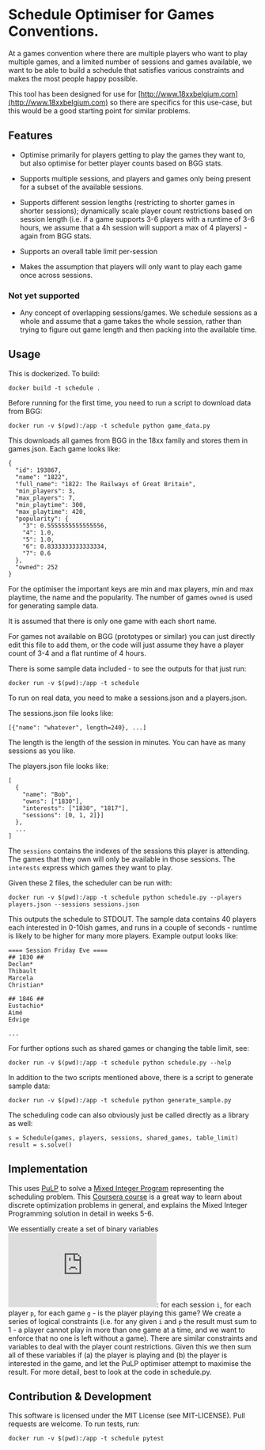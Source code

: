 # Schedule Optimiser for Games Conventions.

At a games convention where there are multiple players who want to play
multiple games, and a limited number of sessions and games available, we want
to be able to build a schedule that satisfies various constraints and makes the
most people happy possible.

This tool has been designed for use for
[http://www.18xxbelgium.com](http://www.18xxbelgium.com) so there are specifics
for this use-case, but this would be a good starting point for similar
problems.

## Features

* Optimise primarily for players getting to play the games they want to, but
  also optimise for better player counts based on BGG stats.

* Supports multiple sessions, and players and games only being present for a
  subset of the available sessions.

* Supports different session lengths (restricting to shorter games in shorter
  sessions); dynamically scale player count restrictions based on session
  length (i.e. if a game supports 3-6 players with a runtime of 3-6 hours, we
  assume that a 4h session will support a max of 4 players) - again from BGG
  stats.

* Supports an overall table limit per-session

* Makes the assumption that players will only want to play each game once
  across sessions.

### Not yet supported

* Any concept of overlapping sessions/games. We schedule sessions as a whole
  and assume that a game takes the whole session, rather than trying to figure
  out game length and then packing into the available time.

## Usage

This is dockerized. To build:

    docker build -t schedule .

Before running for the first time, you need to run a script to download data
from BGG:

    docker run -v $(pwd):/app -t schedule python game_data.py

This downloads all games from BGG in the 18xx family and stores them in
games.json. Each game looks like:

    {
      "id": 193867,
      "name": "1822",
      "full_name": "1822: The Railways of Great Britain",
      "min_players": 3,
      "max_players": 7,
      "min_playtime": 300,
      "max_playtime": 420,
      "popularity": {
        "3": 0.5555555555555556,
        "4": 1.0,
        "5": 1.0,
        "6": 0.8333333333333334,
        "7": 0.6
      },
      "owned": 252
    }

For the optimiser the important keys are min and max players, min and max
playtime, the name and the popularity. The number of games `owned` is used for
generating sample data.

It is assumed that there is only one game with each short name.

For games not available on BGG (prototypes or similar) you can just directly
edit this file to add them, or the code will just assume they have a player
count of 3-4 and a flat runtime of 4 hours.

There is some sample data included - to see the outputs for that just run:

    docker run -v $(pwd):/app -t schedule

To run on real data, you need to make a sessions.json and a players.json.

The sessions.json file looks like:

    [{"name": "whatever", length=240}, ...]

The length is the length of the session in minutes. You can have as many
sessions as you like.

The players.json file looks like:

    [
      {
        "name": "Bob",
        "owns": ["1830"],
        "interests": ["1830", "1817"],
        "sessions": [0, 1, 2]}]
      },
      ...
    ]

The `sessions` contains the indexes of the sessions this player is
attending. The games that they own will only be available in those
sessions. The `interests` express which games they want to play.

Given these 2 files, the scheduler can be run with:

    docker run -v $(pwd):/app -t schedule python schedule.py --players players.json --sessions sessions.json

This outputs the schedule to STDOUT. The sample data contains 40 players each
interested in 0-10ish games, and runs in a couple of seconds - runtime is
likely to be higher for many more players. Example output looks like:

    ==== Session Friday Eve ====
    ## 1830 ##
    Declan*
    Thibault
    Marcela
    Christian*

    ## 1846 ##
    Eustachio*
    Aimé
    Edvige

    ...

For further options such as shared games or changing the table limit, see:

    docker run -v $(pwd):/app -t schedule python schedule.py --help

In addition to the two scripts mentioned above, there is a script to generate
sample data:

    docker run -v $(pwd):/app -t schedule python generate_sample.py

The scheduling code can also obviously just be called directly as a library as
well:

    s = Schedule(games, players, sessions, shared_games, table_limit)
    result = s.solve()

## Implementation

This uses [PuLP](https://pythonhosted.org/PuLP/) to solve a [Mixed Integer
Program](https://en.wikipedia.org/wiki/Integer_programming) representing the
scheduling problem. This [Coursera
course](https://www.coursera.org/learn/discrete-optimization) is a great way to
learn about discrete optimization problems in general, and explains the Mixed
Integer Programming solution in detail in weeks 5-6.

We essentially create a set of binary variables
![X_i_p_g](https://latex.codecogs.com/svg.latex?X_i_p_g): for each session `i`,
for each player `p`, for each game `g` - is the player playing this game? We
create a series of logical constraints (i.e. for any given `i` and `p` the
result must sum to 1 - a player cannot play in more than one game at a time,
and we want to enforce that no one is left without a game). There are similar
constraints and variables to deal with the player count restrictions. Given
this we then sum all of these variables if (a) the player is playing and (b)
the player is interested in the game, and let the PuLP optimiser attempt to
maximise the result. For more detail, best to look at the code in schedule.py.

## Contribution & Development

This software is licensed under the MIT License (see MIT-LICENSE). Pull
requests are welcome. To run tests, run:

    docker run -v $(pwd):/app -t schedule pytest